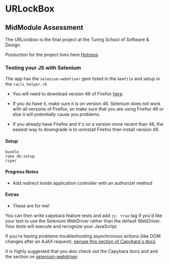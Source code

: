 # URLockBox

## MidModule Assessment

The URLockbox is the final project at the Turing School of Software & Design.

Production for the project lives here [Hotness](https://hotness.herokuapp.com/) 

### Testing your JS with Selenium

The app has the `selenium-webdriver` gem listed in the `Gemfile` and setup in the `rails_helper.rb`

* You will need to download version 46 of Firefox [here](https://www.softexia.com/windows/web-browsers/firefox-46). 
* If you do have it, make sure it is on version 46. Selenium does not work with all versions of Firefox, so make sure that you are using Firefox 46 or else it will potentially cause you problems. 

* If you already have Firefox and it's on a version more recent than 46, the easiest way to downgrade is to uninstall Firefox then install version 46.
#### Setup

```
bundle
rake db:setup
rspec
```
#### Progress Notes
* Add redirect inside application controller with an authorize! method


#### Extras
* These are for me!

You can then write capybara feature tests and add `js: true` tag if you'd like your test to use the Selenium WebDriver rather than the default WebDriver.  Your tests will execute and recognize your JavaScript.

If you're having problems troubleshooting asynchronous actions (like DOM changes after an AJAX request), [peruse this section of Capybara's docs](https://github.com/teamcapybara/capybara#asynchronous-javascript-ajax-and-friends)

It is highly suggested that you also check out the Capybara docs and and the section on [selenium-webdriver](https://github.com/teamcapybara/capybara#selenium).
